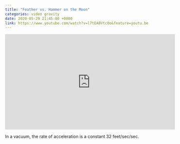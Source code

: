```yaml
---
title: "Feather vs. Hammer on the Moon"
categories: video gravity
date: 2020-05-29 21:45:00 +0000
link: https://www.youtube.com/watch?v=l7tEA8Vtc0o&feature=youtu.be
---
```

<div><iframe width="560" height="315" src="https://www.youtube-nocookie.com/embed/l7tEA8Vtc0o" frameborder="0" allow="accelerometer; autoplay; encrypted-media; gyroscope; picture-in-picture" allowfullscreen></iframe></div>

In a vacuum, the rate of acceleration is a constant 32 feet/sec/sec.